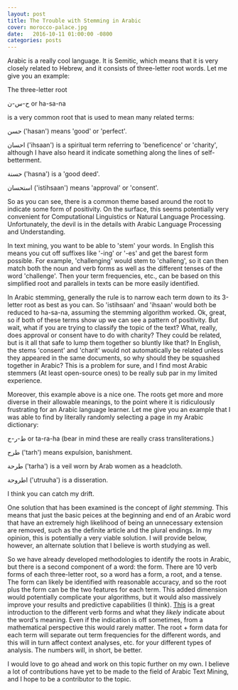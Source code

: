 ```yaml
---
layout: post
title: The Trouble with Stemming in Arabic
cover: morocco-palace.jpg
date:   2016-10-11 01:00:00 -0800
categories: posts
---
```


Arabic is a really cool language. It is Semitic, which means that it is very closely related to Hebrew, and it consists of three-letter root words. Let me give you an example:

The three-letter root

ح-س-ن or ha-sa-na

is a very common root that is used to mean many related terms:

حسن ('hasan') means 'good' or 'perfect'.

احسان ('ihsaan') is a spiritual term referring to 'beneficence' or 'charity', although I have also heard it indicate something along the lines of self-betterment.

حسنة ('hasna') is a 'good deed'.

استحسان ('istihsaan') means 'approval' or 'consent'.

So as you can see, there is a common theme based around the root to indicate some form of positivity. On the surface, this seems potentially very convenient for Computational Linguistics or Natural Language Processing. Unfortunately, the devil is in the details with Arabic Language Processing and Understanding.

In text mining, you want to be able to 'stem' your words. In English this means you cut off suffixes like '-ing' or '-es' and get the barest form possible. For example, 'challenging' would stem to 'challeng', so it can then match both the noun and verb forms as well as the different tenses of the word 'challenge'. Then your term frequencies, etc., can be based on this simplified root and parallels in texts can be more easily identified. 

In Arabic stemming, generally the rule is to narrow each term down to its 3-letter root as best as you can. So 'istihsaan' and 'ihsaan' would both be reduced to ha-sa-na, assuming the stemming algorithm worked. Ok, great, so if both of these terms show up we can see a pattern of positivity. But wait, what if you are trying to classify the topic of the text? What, really, does approval or consent have to do with charity? They could be related, but is it all that safe to lump them together so bluntly like that? In English, the stems 'consent' and 'charit' would not automatically be related unless they appeared in the same documents, so why should they be squashed together in Arabic? This is a problem for sure, and I find most Arabic stemmers (At least open-source ones) to be really sub par in my limited experience.

Moreover, this example above is a nice one. The roots get more and more diverse in their allowable meanings, to the point where it is ridiculously frustrating for an Arabic language learner. Let me give you an example that I was able to find by literally randomly selecting a page in my Arabic dictionary:

ط-ر-ح or ta-ra-ha (bear in mind these are really crass transliterations.)

طرح ('tarh') means expulsion, banishment.

طرحة ('tarha') is a veil worn by Arab women as a headcloth.

اطروحة ('utruuha') is a disseration.

I think you can catch my drift.

One solution that has been examined is the concept of _light stemming_. This means that just the basic peices at the beginning and end of an Arabic word that have an extremely high likelihood of being an unnecessary extension are removed, such as the definite article and the plural endings. In my opinion, this is potentially a very viable solution. I will provide below, however, an alternate solution that I believe is worth studying as well.

So we have already developed methodologies to identify the roots in Arabic, but there is a second component of a word: the form. There are 10 verb forms of each three-letter root, so a word has a form, a root, and a tense. The form can likely be identified with reasonable accuracy, and so the root plus the form can be the two features for each term. This added dimension would potentially complicate your algorithms, but it would also massively improve your results and predictive capabilities (I think). [This](http://arabic.desert-sky.net/g_vforms.html) is a great introduction to the different verb forms and what they *likely* indicate about the word's meaning. Even if the indication is off sometimes, from a mathematical perspective this would rarely matter. The root + form data for each term will separate out term frequencies for the different words, and this will in turn affect context analyses, etc. for your different types of analysis. The numbers will, in short, be better.

I would love to go ahead and work on this topic further on my own. I believe a lot of contributions have yet to be made to the field of Arabic Text Mining, and I hope to be a contributor to the topic.